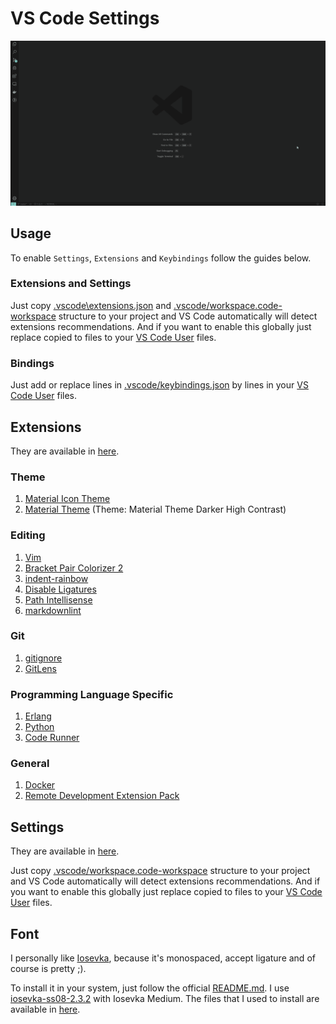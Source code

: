 # VS Code Settings

![Demo](img/setup.gif)

## Usage

To enable `Settings`, `Extensions` and `Keybindings` follow the guides below.

### Extensions and Settings

Just copy [.vscode\extensions.json](.vscode/extensions.json) and [.vscode/workspace.code-workspace](.vscode/workspace.code-workspace) structure to your project and VS Code automatically will detect extensions recommendations. And if you want to enable this globally just replace copied to files to your [VS Code User](https://code.visualstudio.com/docs/getstarted/settings) files.

### Bindings

Just add or replace lines in [.vscode/keybindings.json](.vscode/keybindings.json) by lines in your [VS Code User](https://code.visualstudio.com/docs/getstarted/settings) files.

## Extensions

They are available in [here](.vscode/extensions.json).

### Theme

1. [Material Icon Theme](https://marketplace.visualstudio.com/items?itemName=PKief.material-icon-theme)
1. [Material Theme](https://marketplace.visualstudio.com/items?itemName=Equinusocio.vsc-material-theme) (Theme: Material Theme Darker High Contrast)

### Editing

1. [Vim](https://marketplace.visualstudio.com/items?itemName=vscodevim.vim)
1. [Bracket Pair Colorizer 2](https://marketplace.visualstudio.com/items?itemName=CoenraadS.bracket-pair-colorizer-2)
1. [indent-rainbow](https://marketplace.visualstudio.com/items?itemName=oderwat.indent-rainbow)
1. [Disable Ligatures](https://marketplace.visualstudio.com/items?itemName=CoenraadS.disableligatures)
1. [Path Intellisense](https://marketplace.visualstudio.com/items?itemName=christian-kohler.path-intellisense)
1. [markdownlint](https://marketplace.visualstudio.com/items?itemName=DavidAnson.vscode-markdownlint)

### Git

1. [gitignore](https://marketplace.visualstudio.com/items?itemName=codezombiech.gitignore)
1. [GitLens](https://marketplace.visualstudio.com/items?itemName=codezombiech.gitignore)

### Programming Language Specific

1. [Erlang](https://marketplace.visualstudio.com/items?itemName=pgourlain.erlang)
1. [Python](https://marketplace.visualstudio.com/items?itemName=ms-python.python)
1. [Code Runner](https://marketplace.visualstudio.com/items?itemName=formulahendry.code-runner)

### General

1. [Docker](https://marketplace.visualstudio.com/items?itemName=ms-azuretools.vscode-docker)
1. [Remote Development Extension Pack](https://marketplace.visualstudio.com/items?itemName=ms-vscode-remote.vscode-remote-extensionpack)


## Settings

They are available in [here](.vscode/workspace.code-workspace).

Just copy [.vscode/workspace.code-workspace](.vscode/workspace.code-workspace) structure to your project and VS Code automatically will detect extensions recommendations. And if you want to enable this globally just replace copied to files to your [VS Code User](https://code.visualstudio.com/docs/getstarted/settings) files.

## Font

I personally like [Iosevka](https://typeof.net/Iosevka/), because it's monospaced, accept ligature and of course is pretty ;).

To install it in your system, just follow the official [README.md](https://github.com/be5invis/Iosevka/blob/master/README.md). I use [iosevka-ss08-2.3.2](https://github.com/be5invis/Iosevka/releases/download/v2.3.2/iosevka-ss08-2.3.2.zip) with Iosevka Medium. The files that I used to install are available in [here](https://github.com/RodrigoCMoraes/vscode/tree/master/fonts).
